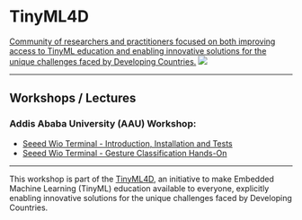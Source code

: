 # TinyML4D
[Community of researchers and practitioners focused on both improving access to TinyML education and enabling innovative solutions for the unique challenges faced by Developing Countries.](https://tinyml.seas.harvard.edu/4D/AcademicNetwork)
<img src='https://tinyml.seas.harvard.edu/assets/images/workingGroups/4D/AN_Map2.jpg'/>
<hr>  

## Workshops / Lectures
### Addis Ababa University (AAU) Workshop:
+ [Seeed Wio Terminal - Introduction, Installation and Tests](AAU/1_Wio_Terminal_Installation.pdf)
+ [Seeed Wio Terminal - Gesture Classification Hands-On](AAU/)

<hr>

This workshop is part of the [TinyML4D](https://tinyml.seas.harvard.edu/), an initiative to make Embedded Machine Learning (TinyML) education available to everyone, explicitly enabling innovative solutions for the unique challenges faced by Developing Countries.  
